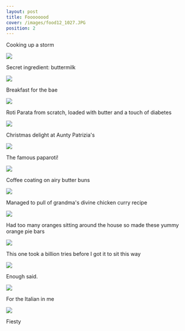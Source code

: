 ```yaml
---
layout: post
title: Foooooood
cover: /images/food12_1027.JPG
position: 2
---
```


Cooking up a storm

<div class="photo">
  <img src="/images/example5_1027px.JPG"/>
  <p>Secret ingredient: buttermilk</p>
</div>

<div class="photo">
  <img src="/images/food7_1027.JPG"/>
  <p>Breakfast for the bae</p>
</div>

<div class="photo">
  <img src="/images/food6_1027_2.JPG"/>
  <p>Roti Parata from scratch, loaded with butter and a touch of diabetes</p>
</div>

<div class="photo">
  <img src="/images/food9_1027.JPG"/>
  <p>Christmas delight at Aunty Patrizia's</p>
</div>

<div class="photo">
    <div class="left">
  <img src="/images/rotiboy_1027.jpg"/>
  <p>The famous paparoti!</p>
  </div>
  <div class="right">
    <img src="/images/rotiboy2_1027.jpg"/>
    <p>Coffee coating on airy butter buns</p>
  </div>
</div>

<div class="photo">
  <img src="/images/food10_1027.JPG"/>
  <p>Managed to pull of grandma's divine chicken curry recipe</p>
</div>

<div class="photo">
  <img src="/images/orange_1027_2.JPG"/>
  <p>Had too many oranges sitting around the house so made these yummy orange pie bars
  </p>
</div>

<div class="photo">
  <img src="/images/food11_1027.JPG"/>
  <p>This one took a billion tries before I got it to sit this way</p>
</div>

<div class="photo">
  <img src="/images/food12_1027.JPG"/>
  <p>Enough said.</p>
</div>

<div class="photo">
  <img src="/images/food13_1027.JPG"/>
  <p>For the Italian in me</p>
</div>

<div class="photo">
  <img src="/images/food14_1027.jpg"/>
  <p>Fiesty</p>
</div>
